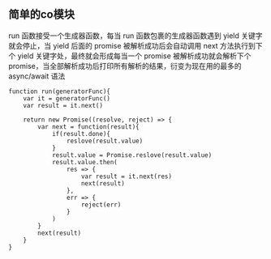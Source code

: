 ## 简单的co模块

run 函数接受一个生成器函数，每当 run 函数包裹的生成器函数遇到 yield 关键字就会停止，当 yield 后面的 promise 被解析成功后会自动调用 next 方法执行到下个 yield 关键字处，最终就会形成每当一个 promise 被解析成功就会解析下个 promise，当全部解析成功后打印所有解析的结果，衍变为现在用的最多的 async/await 语法



```
function run(generatorFunc){
    var it = generatorFunc()
    var result = it.next()
    
    return new Promise((resolve, reject) => {
        var next = function(result){
        	if(result.done){
                reslove(result.value)
        	}
        	result.value = Promise.reslove(result.value)
        	result.value.then(
        		res => {
                    var result = it.next(res)
                    next(result)
        		},
        		err => {
                    reject(err)
        		}
        	)
        }
        next(result)
    }
}
```

